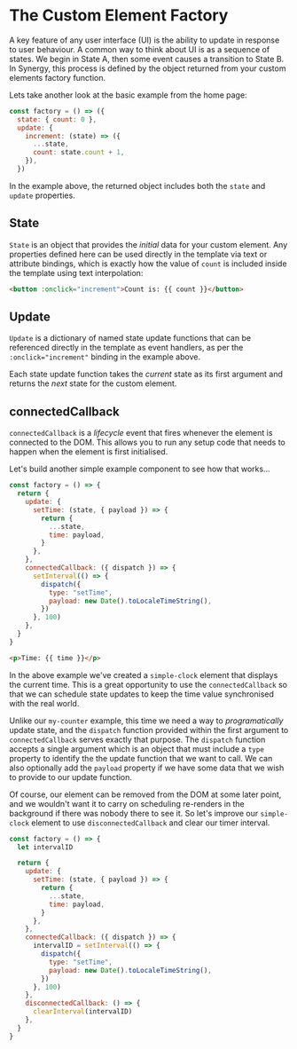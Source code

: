 <x-app>

# The Custom Element Factory

A key feature of any user interface (UI) is the ability to update in response to user behaviour. A common way to think about UI is as a sequence of states. We begin in State A, then some event causes a transition to State B. In Synergy, this process is defined by the object returned from your custom elements factory function.

Lets take another look at the basic example from the home page:

```js
const factory = () => ({
  state: { count: 0 },
  update: {
    increment: (state) => ({
      ...state,
      count: state.count + 1,
    }),
  })
```

In the example above, the returned object includes both the `state` and `update` properties.

## State

`State` is an object that provides the _initial_ data for your custom element. Any properties defined here can be used directly in the template via text or attribute bindings, which is exactly how the value of `count` is included inside the template using text interpolation:

```html
<button :onclick="increment">Count is: {{ count }}</button>
```

## Update

`Update` is a dictionary of named state update functions that can be referenced directly in the template as event handlers, as per the `:onclick="increment"` binding in the example above.

Each state update function takes the _current_ state as its first argument and returns the _next_ state for the custom element.

## connectedCallback

`connectedCallback` is a _lifecycle_ event that fires whenever the element is connected to the DOM. This allows you to run any setup code that needs to happen when the element is first initialised.

Let's build another simple example component to see how that works...

<simple-clock></simple-clock>

```js
const factory = () => {
  return {
    update: {
      setTime: (state, { payload }) => {
        return {
          ...state,
          time: payload,
        }
      },
    },
    connectedCallback: ({ dispatch }) => {
      setInterval(() => {
        dispatch({
          type: "setTime",
          payload: new Date().toLocaleTimeString(),
        })
      }, 100)
    },
  }
}
```

```html
<p>Time: {{ time }}</p>
```

In the above example we've created a `simple-clock` element that displays the current time. This is a great opportunity to use the `connectedCallback` so that we can schedule state updates to keep the time value synchronised with the real world.

Unlike our `my-counter` example, this time we need a way to _programatically_ update state, and the `dispatch` function provided within the first argument to `connectedCallback` serves exactly that purpose. The `dispatch` function accepts a single argument which is an object that must include a `type` property to identify the the update function that we want to call. We can also optionally add the `payload` property if we have some data that we wish to provide to our update function.

Of course, our element can be removed from the DOM at some later point, and we wouldn't want it to carry on scheduling re-renders in the background if there was nobody there to see it. So let's improve our `simple-clock` element to use
`disconnectedCallback` and clear our timer interval.

```js
const factory = () => {
  let intervalID

  return {
    update: {
      setTime: (state, { payload }) => {
        return {
          ...state,
          time: payload,
        }
      },
    },
    connectedCallback: ({ dispatch }) => {
      intervalID = setInterval(() => {
        dispatch({
          type: "setTime",
          payload: new Date().toLocaleTimeString(),
        })
      }, 100)
    },
    disconnectedCallback: () => {
      clearInterval(intervalID)
    },
  }
}
```
